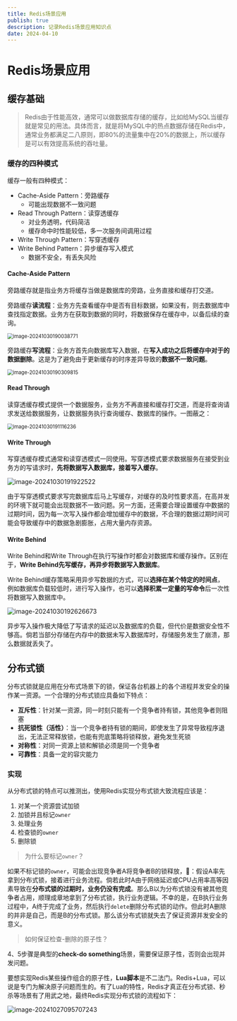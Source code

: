 ```yaml
---
title: Redis场景应用
publish: true
description: 记录Redis场景应用知识点
date: 2024-04-10
---
```


# Redis场景应用

## 缓存基础

> Redis由于性能高效，通常可以做数据库存储的缓存，比如给MySQL当缓存就是常见的用法。具体而言，就是将MySQL中的热点数据存储在Redis中，通常业务都满足二八原则，即80%的流量集中在20%的数据上，所以缓存是可以有效提高系统的吞吐量。

### 缓存的四种模式

缓存一般有四种模式：

- Cache-Aside Pattern：旁路缓存
  - 可能出现数据不一致问题
- Read Through Pattern：读穿透缓存
  - 对业务透明，代码简洁
  - 缓存命中时性能较低，多一次服务间调用过程
- Write Through Pattern：写穿透缓存
- Write Behind Pattern：异步缓存写入模式
  - 数据不安全，有丢失风险

#### Cache-Aside Pattern

旁路缓存就是指业务方将缓存当做是数据库的旁路，业务直接和缓存打交道。

旁路缓存**读流程**：业务方先查看缓存中是否有目标数据，如果没有，则去数据库中查找指定数据。业务方在获取到数据的同时，将数据保存在缓存中，以备后续的查询。

<img src="https://raw.githubusercontent.com/lyydsheep/pic/main/202410301900893.png" alt="image-20241030190038771" style="zoom:80%;" />

旁路缓存**写流程**：业务方首先向数据库写入数据，在**写入成功之后将缓存中对于的数据删除**。这是为了避免由于更新缓存的时序差异导致的**数据不一致问题**。

<img src="https://raw.githubusercontent.com/lyydsheep/pic/main/202410301903846.png" alt="image-20241030190309815" style="zoom:80%;" />

#### Read Through

读穿透缓存模式提供一个数据服务，业务方不再直接和缓存打交道，而是将查询请求发送给数据服务，让数据服务执行查询缓存、数据库的操作。一图蔽之：

<img src="https://raw.githubusercontent.com/lyydsheep/pic/main/202410301911313.png" alt="image-20241030191116236" style="zoom:80%;" />

#### Write Through

写穿透缓存模式通常和读穿透模式一同使用。写穿透模式要求数据服务在接受到业务方的写请求时，**先将数据写入数据库，接着写入缓存**。

![image-20241030191922522](https://raw.githubusercontent.com/lyydsheep/pic/main/202410301919593.png)

由于写穿透模式要求写完数据库后马上写缓存，对缓存的及时性要求高，在高并发的环境下就可能会出现数据不一致问题。另一方面，还需要合理设置缓存中数据的过期时间，因为每一次写入操作都会增加缓存中的数据，不合理的数据过期时间可能会导致缓存中的数据急剧膨胀，占用大量内存资源。

#### Write Behind

Write Behind和Write Through在执行写操作时都会对数据库和缓存操作。区别在于，**Write Behind先写缓存，再异步将数据写入数据库**。

Write Behind缓存策略采用异步写数据的方式，可以**选择在某个特定的时间点**，例如数据库负载较低时，进行写入操作，也可以**选择积累一定量的写命令**后一次性将数据写入数据库中。

![image-20241030192626673](https://raw.githubusercontent.com/lyydsheep/pic/main/202410301926736.png)

异步写入操作极大降低了写请求的延迟以及数据库的负载，但代价是数据安全性不够高。倘若当部分存储在内存中的数据未写入数据库时，存储服务发生了崩溃，那么数据就丢失了。

## 分布式锁

分布式锁就是应用在分布式场景下的锁，保证各台机器上的各个进程并发安全的操作某一资源。一个合理的分布式锁应具备如下特点：

- **互斥性**：针对某一资源，同一时刻只能有一个竞争者持有锁，其他竞争者则阻塞
- **抗死锁性（活性）**：当一个竞争者持有锁的期间，即使发生了异常导致程序退出，无法正常释放锁，也能有兜底策略将锁释放，避免发生死锁
- **对称性**：对同一资源上锁和解锁必须是同一个竞争者
- **可靠性**：具备一定的容灾能力

### 实现

从分布式锁的特点可以推测出，使用Redis实现分布式锁大致流程应该是：

1. 对某一个资源尝试加锁
2. 加锁并且标记`owner`
3. 处理业务
4. 检查锁的`owner`
5. 删除锁

> 为什么要标记`owner`？

如果不标记锁的`owner`，可能会出现竞争者A将竞争者B的锁释放，🌰：假设A率先拿到分布式锁，接着进行业务流程。倘若此时A由于网络延迟或CPU占用率高等因素导致在**分布式锁的过期时，业务仍没有完成**。那么B以为分布式锁没有被其他竞争者占用，顺理成章地拿到了分布式锁，执行业务逻辑。不幸的是，在B执行业务过程中，A终于完成了业务，然后执行`delete`删除分布式锁的动作。但此时A删除的并非是自己，而是B的分布式锁。那么该分布式锁就失去了保证资源并发安全的意义。

> 如何保证检查-删除的原子性？

4、5步骤是典型的**check-do something**场景，需要保证原子性，否则会出现并发问题。

要想实现Redis某些操作组合的原子性，**Lua脚本**是不二法门。Redis+Lua，可以说是专门为解决原子问题而生的。有了Lua的特性，Redis才真正在分布式锁、秒杀等场景有了用武之地，最终Redis实现分布式锁的流程如下：

![image-20241027095707243](https://raw.githubusercontent.com/lyydsheep/pic/main/202410270957284.png)

